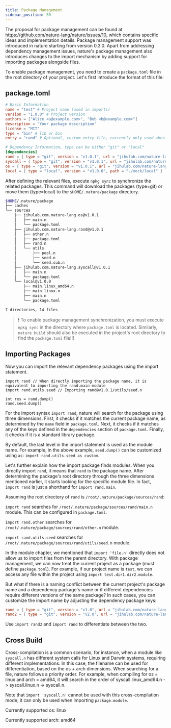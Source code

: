 ```yaml
---
title: Package Management
sidebar_position: 50
---
```


The proposal for package management can be found at https://github.com/nature-lang/nature/issues/10, which contains specific ideas and implementation details. Package management support was introduced in nature starting from version 0.3.0. Apart from addressing dependency management issues, nature's package management also introduces changes to the import mechanism by adding support for importing packages alongside files.

To enable package management, you need to create a `package.toml` file in the root directory of your project. Let's first introduce the format of this file:

## package.toml

```toml
# Basic Information
name = "test" # Project name (used in imports)
version = "1.0.0" # Project version
authors = ["Alice <a@example.com>", "Bob <b@example.com>"]
description = "Your package description"
license = "MIT"
type = "bin" # lib or bin
entry = "rand" # Optional, custom entry file, currently only used when type = lib to find the entry file. Default value is "main".

# Dependency Information, type can be either "git" or "local"
[dependencies]
rand = { type = "git", version = "v1.0.1", url = "jihulab.com/nature-lang/rand" }
syscall = { type = "git", version = "v1.0.1", url = "jihulab.com/nature-lang/syscall" }
os = { type = "git", version = "v1.0.1", url = "jihulab.com/nature-lang/os" }
local = { type = "local", version = "v1.0.0", path = "./mock/local" }
```

After defining the relevant files, execute `npkg sync` to synchronize the related packages. This command will download the packages (type=git) or move them (type=local) to the `$HOME/.nature/package` directory.

```bash
$HOME/.nature/package
├── caches
└── sources
    ├── jihulab.com.nature-lang.os@v1.0.1
    │   ├── main.n
    │   └── package.toml
    ├── jihulab.com.nature-lang.rand@v1.0.1
    │   ├── other.n
    │   ├── package.toml
    │   ├── rand.n
    │   └── utils
    │       ├── pool.n
    │       ├── seed.n
    │       └── seed.sub.n
    ├── jihulab.com.nature-lang.syscall@v1.0.1
    │   ├── main.n
    │   └── package.toml
    └── local@v1.0.0
        ├── main.linux_amd64.n
        ├── main.linux.n
        ├── main.n
        └── package.toml

7 directories, 14 files
```

> ❗️ To enable package management synchronization, you must execute `npkg sync` in the directory where `package.toml` is located. Similarly, `nature build` should also be executed in the project's root directory to find the `package.toml` file!!!

## Importing Packages

Now you can import the relevant dependency packages using the import statement.

```nature
import rand // When directly importing the package name, it is equivalent to importing the rand.main module
import rand.utils.seed // Importing rand@v1.0.1/utils/seed.n

int res = rand.dump()
rand.seed.dump()
```

For the import syntax `import rand`, nature will search for the package using three dimensions. First, it checks if it matches the current package name, as determined by the `name` field in `package.toml`. Next, it checks if it matches any of the keys defined in the `dependencies` section of `package.toml`. Finally, it checks if it is a standard library package.

By default, the last level in the import statement is used as the module name. For example, in the above example, `seed.dump()` can be customized using `as`: `import rand.utils.seed as custom`.

Let's further explain how the import package finds modules. When you directly import `rand`, it means that `rand` is the package name. After determining the package's root directory through the three dimensions mentioned earlier, it starts looking for the specific module file. In fact, `import rand` is just a shorthand for `import rand.main`.

Assuming the root directory of `rand` is `/root/.nature/package/sources/rand`:

`import rand` searches for `/root/.nature/package/sources/rand/main.n` module. This can be configured in `package.toml`.

`import rand.other` searches for `/root/.nature/package/sources/rand/other.n` module.

`import rand.utils.seed` searches for `/root/.nature/package/sources/rand/utils/seed.n` module.

In the module chapter, we mentioned that `import 'file.n'` directly does not allow us to import files from the parent directory. With package management, we can now treat the current project as a package (must define `package.toml`). For example, if our project name is `test`, we can access any file within the project using `import test.dir1.dir2.module`.

But what if there is a naming conflict between the current project's package name and a dependency package's name or if different dependencies require different versions of the same package? In such cases, you can customize the import name by adjusting the dependency package keys:

```toml
rand = { type = "git", version = "v1.0", url = "jihulab.com/nature-lang/rand" }
rand2 = { type = "git", version = "v2.0", url = "jihulab.com/nature-lang/rand" }
```

Use `import rand2` and `import rand` to differentiate between the two.

## Cross Build

Cross-compilation is a common scenario, for instance, when a module like `syscall.n` has different system calls for Linux and Darwin systems, requiring different implementations. In this case, the filename can be used for differentiation, based on the os + arch dimensions. When searching for a file, nature follows a priority order. For example, when compiling for os = linux and arch = amd64, it will search in the order of syscall.linux_amd64.n -> syscall.linux.n -> syscall.n.

Note that `import 'syscall.n'` cannot be used with this cross-compilation mode; it can only be used when importing `package.module`.

Currently supported os: linux

Currently supported arch: amd64